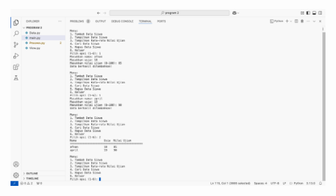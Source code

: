 ![foto](https://github.com/aprilia55/Project-uas/blob/24fe2707e8beb08d33acf0dff115157066b40d92/Screen%20Shot%202025-01-07%20at%2012.18.07.png)

